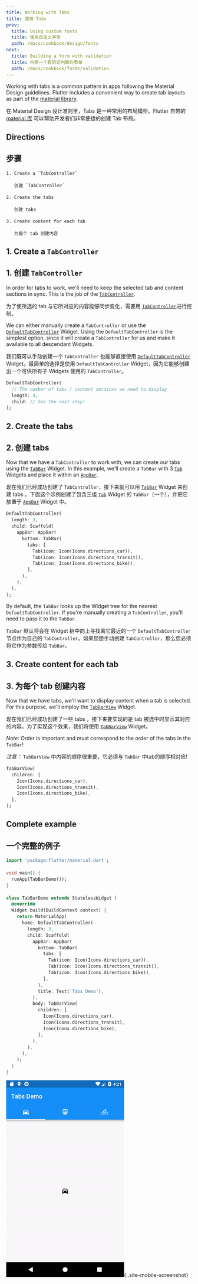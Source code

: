 ```yaml
---
title: Working with Tabs
title: 使用 Tabs
prev:
  title: Using custom fonts
  title: 使用自定义字体
  path: /docs/cookbook/design/fonts
next:
  title: Building a form with validation
  title: 构建一个有验证判断的表单
  path: /docs/cookbook/forms/validation
---
```


Working with tabs is a common pattern in apps following the Material Design
guidelines. Flutter includes a convenient way to create tab layouts as part of
the [material library]({{site.api}}/flutter/material/material-library.html).

在 Material Design 设计准则里，Tabs 是一种常用的布局模型。Flutter 自带的 [material 库]({{site.api}}/flutter/material/material-library.html) 可以帮助开发者们非常便捷的创建 Tab 布局。

## Directions

## 步骤

    1. Create a `TabController`

       创建 `TabController`

    2. Create the tabs
    
       创建 tabs 
    
    3. Create content for each tab
    
       为每个 tab 创建内容

## 1. Create a `TabController`

## 1. 创建 `TabController`

In order for tabs to work, we'll need to keep the selected tab and content
sections in sync. This is the job of the
[`TabController`]({{site.api}}/flutter/material/TabController-class.html).

为了使所选的 tab 与它所对应的内容能够同步变化，需要用 [`TabController`]({{site.api}}/flutter/material/TabController-class.html)进行控制。

We can either manually create a `TabController` or use the
[`DefaultTabController`]({{site.api}}/flutter/material/DefaultTabController-class.html)
Widget. Using the `DefaultTabController` is the simplest option, since it will
create a `TabController` for us and make it available to all descendant Widgets.

我们既可以手动创建一个 `TabController` 也能够直接使用 [`DefaultTabController`]({{site.api}}/flutter/material/DefaultTabController-class.html) Widget。最简单的选择是使用 `DefaultTabController` Widget，因为它能够创建出一个可供所有子 Widgets 使用的 `TabController`。

<!-- skip -->

```dart
DefaultTabController(
  // The number of tabs / content sections we need to display
  length: 3,
  child: // See the next step!
);
```

## 2. Create the tabs

## 2. 创建 tabs 

Now that we have a `TabController` to work with, we can create our tabs using
the [`TabBar`]({{site.api}}/flutter/material/TabController-class.html)
Widget. In this example, we'll create a `TabBar` with 3
[`Tab`]({{site.api}}/flutter/material/Tab-class.html)
Widgets and place it within an
[`AppBar`]({{site.api}}/flutter/material/AppBar-class.html).

现在我们已经成功创建了 `TabController`，接下来就可以用 [`TabBar`]({{site.api}}/flutter/material/TabController-class.html) Widget 来创建 tabs 。下面这个示例创建了包含三组 [`Tab`]({{site.api}}/flutter/material/Tab-class.html) Widget 的 `TabBar`（一个），并把它放置于 [`AppBar`]({{site.api}}/flutter/material/AppBar-class.html) Widget 中。

<!-- skip -->

```dart
DefaultTabController(
  length: 3,
  child: Scaffold(
    appBar: AppBar(
      bottom: TabBar(
        tabs: [
          Tab(icon: Icon(Icons.directions_car)),
          Tab(icon: Icon(Icons.directions_transit)),
          Tab(icon: Icon(Icons.directions_bike)),
        ],
      ),
    ),
  ),
);
```

By default, the `TabBar` looks up the Widget tree for the nearest
`DefaultTabController`. If you're manually creating a `TabController`, you'll
need to pass it to the `TabBar`.

`TabBar` 默认将会在 Widget 树中向上寻找离它最近的一个 `DefaultTabController` 节点作为自己的 `TabController`。如果您想手动创建 `TabController`，那么您必须将它作为参数传给 `TabBar`。

## 3. Create content for each tab

## 3. 为每个 tab 创建内容

Now that we have tabs, we'll want to display content when a tab is selected.
For this purpose, we'll employ the
[`TabBarView`]({{site.api}}/flutter/material/TabBarView-class.html) Widget.

现在我们已经成功创建了一些 tabs ，接下来要实现的是 tab 被选中时显示其对应的内容。为了实现这个效果，我们将使用 [`TabBarView`]({{site.api}}/flutter/material/TabBarView-class.html) Widget。

*Note:* Order is important and must correspond to the order of the tabs in the
`TabBar`!

*注意：* `TabBarView` 中内容的顺序很重要，它必须与 `TabBar` 中tab的顺序相对应!

<!-- skip -->

```dart
TabBarView(
  children: [
    Icon(Icons.directions_car),
    Icon(Icons.directions_transit),
    Icon(Icons.directions_bike),
  ],
);
```

## Complete example

## 一个完整的例子

```dart
import 'package:flutter/material.dart';

void main() {
  runApp(TabBarDemo());
}

class TabBarDemo extends StatelessWidget {
  @override
  Widget build(BuildContext context) {
    return MaterialApp(
      home: DefaultTabController(
        length: 3,
        child: Scaffold(
          appBar: AppBar(
            bottom: TabBar(
              tabs: [
                Tab(icon: Icon(Icons.directions_car)),
                Tab(icon: Icon(Icons.directions_transit)),
                Tab(icon: Icon(Icons.directions_bike)),
              ],
            ),
            title: Text('Tabs Demo'),
          ),
          body: TabBarView(
            children: [
              Icon(Icons.directions_car),
              Icon(Icons.directions_transit),
              Icon(Icons.directions_bike),
            ],
          ),
        ),
      ),
    );
  }
}
```

![Tabs Demo](/images/cookbook/tabs.gif){:.site-mobile-screenshot}
